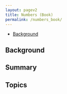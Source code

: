 ```yaml
---
layout: pagev2
title: Numbers (Book)
permalink: /numbers_book/
---
```

- [Background](#background)

## Background

## Summary

## Topics
